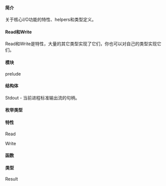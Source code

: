 #### 简介

关于核心I/O功能的特性、helpers和类型定义。

#### Read和Write

Read和Write是特性，大量的其它类型实现了它们，你也可以对自己的类型实现它们。

#### 模块

prelude

#### 结构体

Stdout - 当前进程标准输出流的句柄。

#### 枚举类型

#### 特性

Read

Write

#### 函数

#### 类型

Result